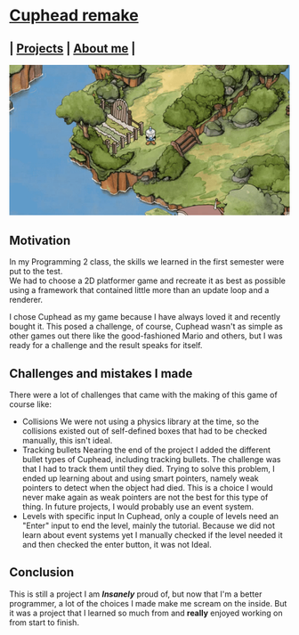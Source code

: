 <link href="../Content/StyleSheet.css" rel="stylesheet"/> 

# [Cuphead remake](https://github.com/DaanDemaecker/CupheadRemake)

## | [Projects](https://daandemaecker.github.io)  |    [About me](https://daandemaecker.github.io/AboutMe.html)  |

<img src="../Content/Cuphead.gif" alt="drawing"/>

## Motivation
In my Programming 2 class, the skills we learned in the first semester were put to the test.  
We had to choose a 2D platformer game and recreate it as best as possible using a framework that contained little more than an update loop and a renderer.  

I chose Cuphead as my game because I have always loved it and recently bought it. This posed a challenge, of course, Cuphead wasn't as simple as other games out there like the good-fashioned Mario and others, but I was ready for a challenge and the result speaks for itself.

## Challenges and mistakes I made
There were a lot of challenges that came with the making of this game of course like:
- Collisions
   We were not using a physics library at the time, so the collisions existed out of self-defined boxes that had to be checked manually, this isn't ideal.
- Tracking bullets
  Nearing the end of the project I added the different bullet types of Cuphead, including tracking bullets. The challenge was that I had to track them until they died. Trying to solve this problem, I ended up learning about and using smart pointers,  namely weak pointers to detect when the object had died. This is a choice I would never make again as weak pointers are not the best for this type of thing. In future projects, I would probably use an event system.
- Levels with specific input
  In Cuphead, only a couple of levels need an "Enter" input to end the level, mainly the tutorial. Because we did not learn about event systems yet I manually checked if the level needed it and then checked the enter button, it was not Ideal.

## Conclusion
This is still a project I am ***Insanely*** proud of, but now that I'm a better programmer, a lot of the choices I made make me scream on the inside. But it was a project that I learned so much from and **really** enjoyed working on from start to finish.  
